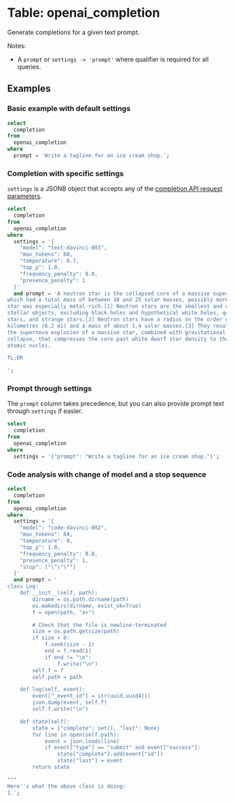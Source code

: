 # Table: openai_completion

Generate completions for a given text prompt.

Notes:
* A `prompt` or `settings -> 'prompt'` where qualifier is required for all queries.

## Examples

### Basic example with default settings

```sql
select
  completion
from
  openai_completion
where
  prompt = 'Write a tagline for an ice cream shop.';
```

### Completion with specific settings

`settings` is a JSONB object that accepts any of the [completion API request
parameters](https://beta.openai.com/docs/api-reference/completions/create).

```sql
select
  completion
from
  openai_completion
where
  settings = '{
    "model": "text-davinci-003",
    "max_tokens": 60,
    "temperature": 0.7,
    "top_p": 1.0,
    "frequency_penalty": 0.0,
    "presence_penalty": 1
  }'
  and prompt = 'A neutron star is the collapsed core of a massive supergiant star,
which had a total mass of between 10 and 25 solar masses, possibly more if the
star was especially metal-rich.[1] Neutron stars are the smallest and densest
stellar objects, excluding black holes and hypothetical white holes, quark
stars, and strange stars.[2] Neutron stars have a radius on the order of 10
kilometres (6.2 mi) and a mass of about 1.4 solar masses.[3] They result from
the supernova explosion of a massive star, combined with gravitational
collapse, that compresses the core past white dwarf star density to that of
atomic nuclei.

TL;DR

';
```

### Prompt through settings

The `prompt` column takes precedence, but you can also provide prompt text
through `settings` if easier.

```sql
select
  completion
from
  openai_completion
where
  settings = '{"prompt": "Write a tagline for an ice cream shop."}';
```

### Code analysis with change of model and a stop sequence

```sql
select
  completion
from
  openai_completion
where
  settings = '{
    "model": "code-davinci-002",
    "max_tokens": 64,
    "temperature": 0,
    "top_p": 1.0,
    "frequency_penalty": 0.0,
    "presence_penalty": 1,
    "stop": ["\"\"\""]
  }'
  and prompt = '
class Log:
    def __init__(self, path):
        dirname = os.path.dirname(path)
        os.makedirs(dirname, exist_ok=True)
        f = open(path, "a+")

        # Check that the file is newline-terminated
        size = os.path.getsize(path)
        if size > 0:
            f.seek(size - 1)
            end = f.read(1)
            if end != "\n":
                f.write("\n")
        self.f = f
        self.path = path

    def log(self, event):
        event["_event_id"] = str(uuid.uuid4())
        json.dump(event, self.f)
        self.f.write("\n")

    def state(self):
        state = {"complete": set(), "last": None}
        for line in open(self.path):
            event = json.loads(line)
            if event["type"] == "submit" and event["success"]:
                state["complete"].add(event["id"])
                state["last"] = event
        return state

"""
Here''s what the above class is doing:
1.';
```